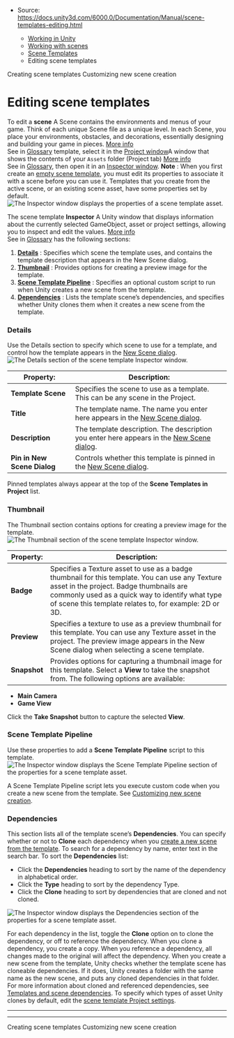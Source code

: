 * Source: https://docs.unity3d.com/6000.0/Documentation/Manual/scene-templates-editing.html

  * [Working in Unity](https://docs.unity3d.com/6000.0/Documentation/Manual/working-in-unity.html)
  * [Working with scenes](https://docs.unity3d.com/6000.0/Documentation/Manual/working-with-scenes.html)
  * [Scene Templates](https://docs.unity3d.com/6000.0/Documentation/Manual/scene-templates.html)
  * Editing scene templates


[](https://docs.unity3d.com/6000.0/Documentation/Manual/scene-templates-creating.html)
Creating scene templates
[](https://docs.unity3d.com/6000.0/Documentation/Manual/scene-templates-customizing-scene-instantiation.html)
Customizing new scene creation
# Editing scene templates
To edit a **scene** A Scene contains the environments and menus of your game. Think of each unique Scene file as a unique level. In each Scene, you place your environments, obstacles, and decorations, essentially designing and building your game in pieces. [More info](https://docs.unity3d.com/6000.0/Documentation/Manual/CreatingScenes.html)  
See in [Glossary](https://docs.unity3d.com/6000.0/Documentation/Manual/Glossary.html#Scene) template, select it in the [Project window](https://docs.unity3d.com/Manual/ProjectView.html)A window that shows the contents of your `Assets` folder (Project tab) [More info](https://docs.unity3d.com/6000.0/Documentation/Manual/ProjectView.html)  
See in [Glossary](https://docs.unity3d.com/6000.0/Documentation/Manual/Glossary.html#Projectwindow), then open it in an [Inspector window](https://docs.unity3d.com/Manual/UsingTheInspector.html).
**Note** : When you first create an [empty scene template](https://docs.unity3d.com/6000.0/Documentation/Manual/scene-templates-creating.html#creating-an-empty-scene-template), you must edit its properties to associate it with a scene before you can use it. Templates that you create from the active scene, or an existing scene asset, have some properties set by default.
![The Inspector window displays the properties of a scene template asset.](https://docs.unity3d.com/6000.0/Documentation/uploads/Main/scene-template-inspector.png)  

The scene template **Inspector** A Unity window that displays information about the currently selected GameObject, asset or project settings, allowing you to inspect and edit the values. [More info](https://docs.unity3d.com/6000.0/Documentation/Manual/UsingTheInspector.html)  
See in [Glossary](https://docs.unity3d.com/6000.0/Documentation/Manual/Glossary.html#Inspector) has the following sections:
  1. **[Details](https://docs.unity3d.com/6000.0/Documentation/Manual/scene-templates-editing.html#details)** : Specifies which scene the template uses, and contains the template description that appears in the New Scene dialog.
  2. **[Thumbnail](https://docs.unity3d.com/6000.0/Documentation/Manual/scene-templates-editing.html#thumbnail)** : Provides options for creating a preview image for the template.
  3. **[Scene Template Pipeline](https://docs.unity3d.com/6000.0/Documentation/Manual/scene-templates-editing.html#scene-template-pipeline)** : Specifies an optional custom script to run when Unity creates a new scene from the template.
  4. **[Dependencies](https://docs.unity3d.com/6000.0/Documentation/Manual/scene-templates-editing.html#dependencies)** : Lists the template scene’s dependencies, and specifies whether Unity clones them when it creates a new scene from the template.


### Details
Use the Details section to specify which scene to use for a template, and control how the template appears in the [New Scene dialog](https://docs.unity3d.com/6000.0/Documentation/Manual/CreatingScenes.html#new-scene-dialog).
![The Details section of the scene template Inspector window.](https://docs.unity3d.com/6000.0/Documentation/uploads/Main/scene-template-inspector-details.png)  

**Property:** | **Description:**  
---|---  
**Template Scene** | Specifies the scene to use as a template. This can be any scene in the Project.  
**Title** | The template name. The name you enter here appears in the [New Scene dialog](https://docs.unity3d.com/6000.0/Documentation/Manual/CreatingScenes.html#new-scene-dialog).  
**Description** | The template description. The description you enter here appears in the [New Scene dialog](https://docs.unity3d.com/6000.0/Documentation/Manual/CreatingScenes.html#new-scene-dialog).  
**Pin in New Scene Dialog** | Controls whether this template is pinned in the [New Scene dialog](https://docs.unity3d.com/6000.0/Documentation/Manual/CreatingScenes.html#new-scene-dialog).  
  
Pinned templates always appear at the top of the **Scene Templates in Project** list.  
### Thumbnail
The Thumbnail section contains options for creating a preview image for the template.
![The Thumbnail section of the scene template Inspector window.](https://docs.unity3d.com/6000.0/Documentation/uploads/Main/scene-template-inspector-thumbnail.png)  

**Property:** | **Description:**  
---|---  
**Badge** | Specifies a Texture asset to use as a badge thumbnail for this template. You can use any Texture asset in the project. Badge thumbnails are commonly used as a quick way to identify what type of scene this template relates to, for example: 2D or 3D.  
**Preview** | Specifies a texture to use as a preview thumbnail for this template. You can use any Texture asset in the project. The preview image appears in the New Scene dialog when selecting a scene template.  
**Snapshot** | Provides options for capturing a thumbnail image for this template. Select a **View** to take the snapshot from. The following options are available: 
  * **Main Camera**
  * **Game View**

Click the **Take Snapshot** button to capture the selected **View**.  
### Scene Template Pipeline
Use these properties to add a **Scene Template Pipeline** script to this template.
![The Inspector window displays the Scene Template Pipeline section of the properties for a scene template asset.](https://docs.unity3d.com/6000.0/Documentation/uploads/Main/scene-template-inspector-pipeline.png)  

A Scene Template Pipeline script lets you execute custom code when you create a new scene from the template. See [Customizing new scene creation](https://docs.unity3d.com/6000.0/Documentation/Manual/scene-templates-customizing-scene-instantiation.html).
### Dependencies
This section lists all of the template scene’s **Dependencies**. You can specify whether or not to **Clone** each dependency when you [create a new scene from the template](https://docs.unity3d.com/6000.0/Documentation/Manual/scenes-working-with.html).
To search for a dependency by name, enter text in the search bar.
To sort the **Dependencies** list:
  * Click the **Dependencies** heading to sort by the name of the dependency in alphabetical order.
  * Click the **Type** heading to sort by the dependency Type.
  * Click the **Clone** heading to sort by dependencies that are cloned and not cloned.


![The Inspector window displays the Dependencies section of the properties for a scene template asset.](https://docs.unity3d.com/6000.0/Documentation/uploads/Main/Scene-template-inspector-dependencies.png)  

For each dependency in the list, toggle the **Clone** option on to clone the dependency, or off to reference the dependency. When you clone a dependency, you create a copy. When you reference a dependency, all changes made to the original will affect the dependency.
When you create a new scene from the template, Unity checks whether the template scene has cloneable dependencies. If it does, Unity creates a folder with the same name as the new scene, and puts any cloned dependencies in that folder.
For more information about cloned and referenced dependencies, see [Templates and scene dependencies](https://docs.unity3d.com/6000.0/Documentation/Manual/scene-templates.html#templates-and-scene-dependencies).
To specify which types of asset Unity clones by default, edit the [scene template Project settings](https://docs.unity3d.com/6000.0/Documentation/Manual/scene-templates-settings.html).
* * *
* * *
[](https://docs.unity3d.com/6000.0/Documentation/Manual/scene-templates-creating.html)
Creating scene templates
[](https://docs.unity3d.com/6000.0/Documentation/Manual/scene-templates-customizing-scene-instantiation.html)
Customizing new scene creation
